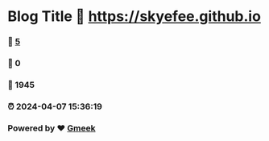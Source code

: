 # Blog Title :link: https://skyefee.github.io 
### :page_facing_up: [5](https://skyefee.github.io/tag.html) 
### :speech_balloon: 0 
### :hibiscus: 1945 
### :alarm_clock: 2024-04-07 15:36:19 
### Powered by :heart: [Gmeek](https://github.com/Meekdai/Gmeek)
